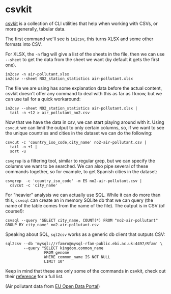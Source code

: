 csvkit
======

[csvkit](http://csvkit.rtfd.org/) is a collection of CLI utilities that help
when working with CSVs, or more generally, tabular data.

The first command we'll see is `in2csv`, this turns XLSX and some other formats
into CSV.

For XLSX, the `-n` flag will give a list of the sheets in the file, then we can
use `--sheet` to get the data from the sheet we want (by default it gets the
first one).

```{.sh}
in2csv -n air-pollutant.xlsx
in2csv --sheet NO2_station_statistics air-pollutant.xlsx
```

The file we are using has some explanation data before the actual content,
csvkit doesn't offer any command to deal with this as far as I know, but we can
use tail for a quick workaround:

```{.sh}
in2csv --sheet NO2_station_statistics air-pollutant.xlsx |
  tail -n +12 > air_pollutant_no2.csv
```

Now that we have the data in csv, we can start playing around with it. Using
`csvcut` we can limit the output to only certain columns, so, if we want to see
the unique countries and cities in the dataset we can do the following:

```{.sh}
csvcut -c 'country_iso_code,city_name' no2-air-pollutant.csv |
  tail -n +1 |
  sort -u
```

`csvgrep` is a filtering tool, similar to regular grep, but we can specify the
columns we want to be searched. We can also pipe several of these commands
together, so for example, to get Spanish cities in the dataset:

```{.sh}
csvgrep  -c 'country_iso_code' -m ES no2-air-pollutant.csv |
  csvcut -c 'city_name'
```

For "heavier" analysis we can actually use SQL. While it can do more than this,
`csvsql` can create an in memory SQLite db that we can query (the name of the
table comes from the name of the file). The output is in CSV (of course!):

```{.sh}
csvsql --query 'SELECT city_name, COUNT(*) FROM "no2-air-pollutant" GROUP BY city_name' no2-air-pollutant.csv
```

Speaking about SQL, `sql2csv` works as a generic db client that outputs CSV:

```{.sh}
sql2csv --db 'mysql://rfamro@mysql-rfam-public.ebi.ac.uk:4497/Rfam' \
        --query "SELECT kingdom,common_name
                 FROM genome
                 WHERE common_name IS NOT NULL
                 LIMIT 10"
```

Keep in mind that these are only some of the commands in csvkit, check out
their [reference](https://csvkit.readthedocs.io/en/1.0.3/cli.html) for a full
list.

(Air pollutant data from [EU Open Data
Portal](https://data.europa.eu/euodp/en/data/dataset/data_air-pollutant-concentrations-at-station))
